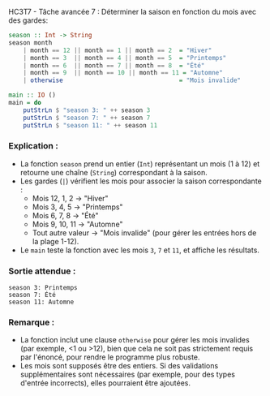 HC3T7 - Tâche avancée 7 : Déterminer la saison en fonction du mois avec des gardes:

```haskell
season :: Int -> String
season month
    | month == 12 || month == 1 || month == 2  = "Hiver"
    | month == 3  || month == 4 || month == 5  = "Printemps"
    | month == 6  || month == 7 || month == 8  = "Été"
    | month == 9  || month == 10 || month == 11 = "Automne"
    | otherwise                                = "Mois invalide"

main :: IO ()
main = do
    putStrLn $ "season 3: " ++ season 3
    putStrLn $ "season 7: " ++ season 7
    putStrLn $ "season 11: " ++ season 11
```

### Explication :
- La fonction `season` prend un entier (`Int`) représentant un mois (1 à 12) et retourne une chaîne (`String`) correspondant à la saison.
- Les gardes (`|`) vérifient les mois pour associer la saison correspondante :
  - Mois 12, 1, 2 → "Hiver"
  - Mois 3, 4, 5 → "Printemps"
  - Mois 6, 7, 8 → "Été"
  - Mois 9, 10, 11 → "Automne"
  - Tout autre valeur → "Mois invalide" (pour gérer les entrées hors de la plage 1-12).
- Le `main` teste la fonction avec les mois `3`, `7` et `11`, et affiche les résultats.

### Sortie attendue :
```
season 3: Printemps
season 7: Été
season 11: Automne
```

### Remarque :
- La fonction inclut une clause `otherwise` pour gérer les mois invalides (par exemple, <1 ou >12), bien que cela ne soit pas strictement requis par l'énoncé, pour rendre le programme plus robuste.
- Les mois sont supposés être des entiers. Si des validations supplémentaires sont nécessaires (par exemple, pour des types d'entrée incorrects), elles pourraient être ajoutées.
